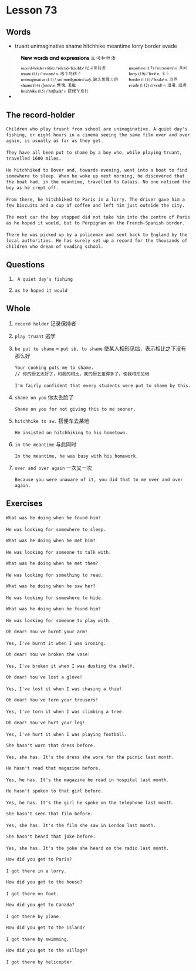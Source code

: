 # Lesson 73

## Words

- truant unimaginative shame hitchhike meantime lorry border evade

- ![Words](../../../Images/Part2/08/words-73.png)

## The record-holder

```
Children who play truant from school are unimaginative. A quiet day's fishing, or eight hours in a cinema seeing the same film over and over again, is usually as far as they get.

They have all been put to shame by a boy who, while playing truant, travelled 1600 miles.

He hitchhiked to Dover and, towards evening, went into a boat to find somewhere to sleep. When he woke up next morning, he discovered that the boat had, in the meantime, travelled to Calais. No one noticed the boy as he crept off.

From there, he hitchhiked to Paris in a lorry. The driver gave him a few biscuits and a cup of coffee and left him just outside the city.

The next car the boy stopped did not take him into the centre of Paris as he hoped it would, but to Perpignan on the French-Spanish border.

There he was picked up by a policeman and sent back to England by the local authorities. He has surely set up a record for the thousands of children who dream of evading school.
```

## Questions

1. ` A quiet day's fishing`

2. `as he hoped it would`

## Whole

1. `record holder` 记录保持者

2. `play truant` 逃学

3. `be put to shame` = `put sb. to shame` 使某人相形见绌，表示相比之下没有那么好

   ```
   Your cooking puts me to shame.
   // 你的厨艺太好了，和我的相比，我的厨艺差得多了。使我相形见绌

   I'm fairly confident that every students were put to shame by this.
   ```

4. `shame on you` 你太丢脸了

   ```
   Shame on you for not giving this to me sooner.
   ```

5. `hitchhike to sw.` 搭便车去某地

   ```
   He insisted on hitchhiking to his hometown.
   ```

6. `in the meantime` 与此同时

   ```
   In the meantime, he was busy with his homework.
   ```

7. `over and over again` 一次又一次

   ```
   Because you were unaware of it, you did that to me over and over again.
   ```

## Exercises

```
What was he doing when he found him?

He was looking for somewhere to sleep.
```

```
What was he doing when he met him?

He was looking for someone to talk with.
```

```
What was he doing when he met them?

He was looking for something to read.
```

```
What was he doing when he saw her?

He was looking for somewhere to hide.
```

```
What was he doing when he found him?

He was looking for someone to play with.
```

```
Oh dear! You've burnt your arm!

Yes, I've burnt it when I was ironing.
```

```
Oh dear! You've broken the vase!

Yes, I've broken it when I was dusting the shelf.
```

```
Oh dear! You've lost a glove!

Yes, I've lost it when I was chasing a thief.
```

```
Oh dear! You've torn your trousers!

Yes, I've torn it when I was climbing a tree.
```

```
Oh dear! You've hurt your leg!

Yes, I've hurt it when I was playing football.
```

```
She hasn't worn that dress before.

Yes, she has. It's the dress she wore for the picnic last month.
```

```
He hasn't read that magazine before.

Yes, he has. It's the magazine he read in hospital last month.
```

```
He hasn't spoken to that girl before.

Yes, he has. It's the girl he spoke on the telephone last month.
```

```
She hasn't seen that film before.

Yes, she has. It's the film she saw in London last month.
```

```
She hasn't heard that joke before.

Yes, she has. It's the joke she heard on the radio last month.
```

```
How did you get to Paris?

I got there in a lorry.
```

```
How did you get to the house?

I got there on foot.
```

```
How did you get to Canada?

I got there by plane.
```

```
How did you get to the island?

I got there by swimming.
```

```
How did you get to the village?

I got there by helicopter.
```
